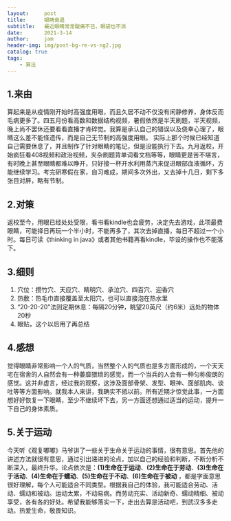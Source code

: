 ```yaml
---
layout:     post
title:      眼睛衰退
subtitle:   最近眼睛常常酸痛不已，眼袋也不消
date:       2021-3-14
author:     jam
header-img: img/post-bg-re-vs-ng2.jpg
catalog: true
tags:
    - 算法
---
```


## 1.来由
算起来是从疫情刚开始时高强度用眼，而且久居不动不仅没有闲静修养，身体反而毛病更多了。四五月份看高数和数据结构视频，暑假依然是半天刷题，半天视频，晚上尚不罢休还要看看直播才肯碎觉。我算是承认自己的错误以及侥幸心理了，眼睛这么差不能怪遗传，而是自己无节制的高强度用眼。
实际上那个时候已经知道自己需要休息了，并且制作了针对眼睛的笔记，但是没能执行下去。九月返校，开始疯狂看408视频和政治视频，夹杂刷题背单词看文档等等，眼睛更是苦不堪言，有时晚上甚至眼睛都难以睁开，只好接一杯开水利用蒸汽来促进眼部血液循环，方能继续学习。考完研寒假在家，自习难成，期间多次外出，又去掉十几日，剩下多张目对屏，略有节制。
## 2.对策
返校至今，用眼已经处处受限，看书看kindle也会疲劳，决定先去游戏，此项最费眼睛，可能择日再玩一个半小时，不能再多了，其次去掉直播，每日不超过一个小时。每日可读《thinking in java》或者其他书籍再看kindle，毕设的操作也不能落下。
## 3.细则
   1. 穴位：攒竹穴、天应穴、睛明穴、承泣穴、四百穴、迎香穴
   2. 热敷：热毛巾直接覆盖至太阳穴，也可以直接泡在热水里
   3. “20-20-20”法则定期休息：每隔20分钟，眺望20英尺（约6米）远处的物体20秒
   4. 眼贴，这个以后用了再总结
## 4.感想
觉得眼睛非常影响一个人的气质，当然整个人的气质也是多方面形成的，一个天天宅在宿舍的人自然会有一种萎靡猥琐的感觉，而一个当兵的人会有一种匀称俊朗的感觉。这并非虚言，经过我的观察，这涉及面部骨架、发型、眼神、面部肌肉、谈吐等等方面影响。就我本人来讲，我确实不抵以前。所有近期才惊觉此事，一方面想好好恢复一下眼睛，至少不继续坏下去，另一方面还想通过适当的运动，提升一下自己的身体素质。
## 5.关于运动
今天听《观复嘟嘟》马爷讲了一些关于生命关于运动的事情，很有意思。首先他的讲述方法就很有意思，通过引出递进的论点，加以自己的经验和判断，不断分析不断深入，最终升华。论点依次是：**(1)生命在于运动**、**(2)生命在于劳动**、**(3)生命在于活动**、**(4)生命在于蠕动**、**(5)生命在于不动**、**(6)生命在于被动** ，都是字面意思很好理解，每个人可能适合不同类型。根据我自己的体验，我可能适合劳动、活动、蠕动和被动。运动太累，不动易病。而劳动充实、活动新奇、蠕动精细、被动享受，各有各的好处。希望我能够落实一下，走出去算是活动吧，到武汉多多走动。热爱生命，敬畏知识。
